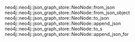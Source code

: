 neo4j::neo4j::json_graph_store::NeoNode::from_json
neo4j::neo4j::json_graph_store::NeoNode::from_json_object
neo4j::neo4j::json_graph_store::NeoNode::to_json
neo4j::neo4j::json_graph_store::NeoNode::append_json
neo4j::neo4j::json_graph_store::NeoNode::to_s
neo4j::neo4j::json_graph_store::NeoNode::append_json_for